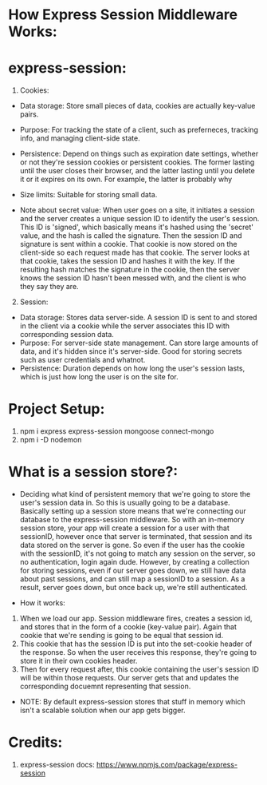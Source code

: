 # How Express Session Middleware Works:

# express-session:

1. Cookies:

- Data storage: Store small pieces of data, cookies are actually key-value pairs.
- Purpose: For tracking the state of a client, such as preferneces, tracking info, and managing client-side state.
- Persistence: Depend on things such as expiration date settings, whether or not they're session cookies or
  persistent cookies. The former lasting until the user closes their browser, and the latter lasting until
  you delete it or it expires on its own. For example, the latter is probably why
- Size limits: Suitable for storing small data.

- Note about secret value: When user goes on a site, it initiates a session and the server creates a unique session ID to identify the user's session. This ID is 'signed', which basically means it's hashed using the 'secret' value, and the hash is called the signature. Then the session ID and signature is sent within a cookie. That cookie is now stored on the client-side so each request made has that cookie. The server looks at that cookie, takes the session ID and hashes it with the key. If the resulting hash matches the signature in the cookie, then the server knows the session ID hasn't been messed with, and the client is who they say they are.

2. Session:

- Data storage: Stores data server-side. A session ID is sent to and stored in the client via a cookie while the server associates this ID with corresponding session data.
- Purpose: For server-side state management. Can store large amounts of data, and it's hidden since it's server-side. Good for storing secrets such as user credentials and whatnot.
- Persistence: Duration depends on how long the user's session lasts, which is just how long the user is on the site for.

# Project Setup:

1. npm i express express-session mongoose connect-mongo
2. npm i -D nodemon

# What is a session store?:

- Deciding what kind of persistent memory that we're going to
  store the user's session data in. So this is usually going to
  be a database. Basically setting up a session store means
  that we're connecting our database to the express-session
  middleware. So with an in-memory session store, your app will create
  a session for a user with that sessionID, however once that server
  is terminated, that session and its data stored on the server is gone.
  So even if the user has the cookie with the sessionID, it's not
  going to match any session on the server, so no authentication,
  login again dude. However, by creating a collection for storing
  sessions, even if our server goes down, we still have data
  about past sessions, and can still map a sessionID to a session.
  As a result, server goes down, but once back up, we're still
  authenticated.

- How it works:

1. When we load our app. Session middleware fires, creates a session
   id, and stores that in the form of a cookie (key-value pair). Again
   that cookie that we're sending is going to be equal that session id.
2. This cookie that has the session ID is put into the set-cookie header
   of the response. So when the user receives this response, they're going
   to store it in their own cookies header.
3. Then for every request after, this cookie containing the user's session ID
   will be within those requests. Our server gets that and updates the corresponding
   docuemnt representing that session.

- NOTE: By default express-session stores that stuff in
  memory which isn't a scalable solution when our app
  gets bigger.

# Credits:

1. express-session docs: https://www.npmjs.com/package/express-session
